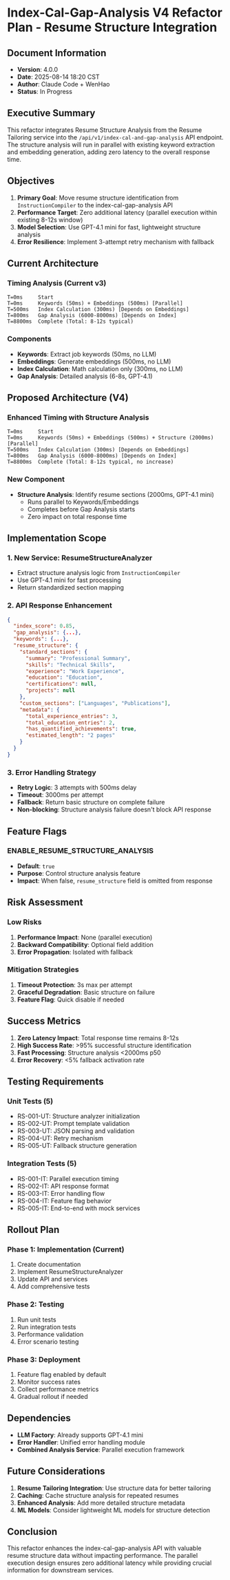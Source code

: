 # Index-Cal-Gap-Analysis V4 Refactor Plan - Resume Structure Integration

## Document Information
- **Version**: 4.0.0
- **Date**: 2025-08-14 18:20 CST
- **Author**: Claude Code + WenHao
- **Status**: In Progress

## Executive Summary

This refactor integrates Resume Structure Analysis from the Resume Tailoring service into the `/api/v1/index-cal-and-gap-analysis` API endpoint. The structure analysis will run in parallel with existing keyword extraction and embedding generation, adding zero latency to the overall response time.

## Objectives

1. **Primary Goal**: Move resume structure identification from `InstructionCompiler` to the index-cal-gap-analysis API
2. **Performance Target**: Zero additional latency (parallel execution within existing 8-12s window)
3. **Model Selection**: Use GPT-4.1 mini for fast, lightweight structure analysis
4. **Error Resilience**: Implement 3-attempt retry mechanism with fallback

## Current Architecture

### Timing Analysis (Current v3)
```
T=0ms     Start
T=0ms     Keywords (50ms) + Embeddings (500ms) [Parallel]
T=500ms   Index Calculation (300ms) [Depends on Embeddings]
T=800ms   Gap Analysis (6000-8000ms) [Depends on Index]
T=8800ms  Complete (Total: 8-12s typical)
```

### Components
- **Keywords**: Extract job keywords (50ms, no LLM)
- **Embeddings**: Generate embeddings (500ms, no LLM)
- **Index Calculation**: Math calculation only (300ms, no LLM)
- **Gap Analysis**: Detailed analysis (6-8s, GPT-4.1)

## Proposed Architecture (V4)

### Enhanced Timing with Structure Analysis
```
T=0ms     Start
T=0ms     Keywords (50ms) + Embeddings (500ms) + Structure (2000ms) [Parallel]
T=500ms   Index Calculation (300ms) [Depends on Embeddings]
T=800ms   Gap Analysis (6000-8000ms) [Depends on Index]
T=8800ms  Complete (Total: 8-12s typical, no increase)
```

### New Component
- **Structure Analysis**: Identify resume sections (2000ms, GPT-4.1 mini)
  - Runs parallel to Keywords/Embeddings
  - Completes before Gap Analysis starts
  - Zero impact on total response time

## Implementation Scope

### 1. New Service: ResumeStructureAnalyzer
- Extract structure analysis logic from `InstructionCompiler`
- Use GPT-4.1 mini for fast processing
- Return standardized section mapping

### 2. API Response Enhancement
```json
{
  "index_score": 0.85,
  "gap_analysis": {...},
  "keywords": {...},
  "resume_structure": {
    "standard_sections": {
      "summary": "Professional Summary",
      "skills": "Technical Skills",
      "experience": "Work Experience",
      "education": "Education",
      "certifications": null,
      "projects": null
    },
    "custom_sections": ["Languages", "Publications"],
    "metadata": {
      "total_experience_entries": 3,
      "total_education_entries": 2,
      "has_quantified_achievements": true,
      "estimated_length": "2 pages"
    }
  }
}
```

### 3. Error Handling Strategy
- **Retry Logic**: 3 attempts with 500ms delay
- **Timeout**: 3000ms per attempt
- **Fallback**: Return basic structure on complete failure
- **Non-blocking**: Structure analysis failure doesn't block API response

## Feature Flags

### ENABLE_RESUME_STRUCTURE_ANALYSIS
- **Default**: `true`
- **Purpose**: Control structure analysis feature
- **Impact**: When false, `resume_structure` field is omitted from response

## Risk Assessment

### Low Risks
1. **Performance Impact**: None (parallel execution)
2. **Backward Compatibility**: Optional field addition
3. **Error Propagation**: Isolated with fallback

### Mitigation Strategies
1. **Timeout Protection**: 3s max per attempt
2. **Graceful Degradation**: Basic structure on failure
3. **Feature Flag**: Quick disable if needed

## Success Metrics

1. **Zero Latency Impact**: Total response time remains 8-12s
2. **High Success Rate**: >95% successful structure identification
3. **Fast Processing**: Structure analysis <2000ms p50
4. **Error Recovery**: <5% fallback activation rate

## Testing Requirements

### Unit Tests (5)
- RS-001-UT: Structure analyzer initialization
- RS-002-UT: Prompt template validation
- RS-003-UT: JSON parsing and validation
- RS-004-UT: Retry mechanism
- RS-005-UT: Fallback structure generation

### Integration Tests (5)
- RS-001-IT: Parallel execution timing
- RS-002-IT: API response format
- RS-003-IT: Error handling flow
- RS-004-IT: Feature flag behavior
- RS-005-IT: End-to-end with mock services

## Rollout Plan

### Phase 1: Implementation (Current)
1. Create documentation
2. Implement ResumeStructureAnalyzer
3. Update API and services
4. Add comprehensive tests

### Phase 2: Testing
1. Run unit tests
2. Run integration tests
3. Performance validation
4. Error scenario testing

### Phase 3: Deployment
1. Feature flag enabled by default
2. Monitor success rates
3. Collect performance metrics
4. Gradual rollout if needed

## Dependencies

- **LLM Factory**: Already supports GPT-4.1 mini
- **Error Handler**: Unified error handling module
- **Combined Analysis Service**: Parallel execution framework

## Future Considerations

1. **Resume Tailoring Integration**: Use structure data for better tailoring
2. **Caching**: Cache structure analysis for repeated resumes
3. **Enhanced Analysis**: Add more detailed structure metadata
4. **ML Models**: Consider lightweight ML models for structure detection

## Conclusion

This refactor enhances the index-cal-gap-analysis API with valuable resume structure data without impacting performance. The parallel execution design ensures zero additional latency while providing crucial information for downstream services.
